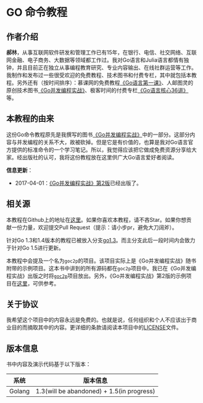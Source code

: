 # GO 命令教程

## 作者介绍

**郝林**，从事互联网软件研发和管理工作已有15年，在银行、电信、社交网络、互联网金融、电子商务、大数据等领域都工作过。我对Go语言和Julia语言都情有独钟，并且目前正在独立从事编程教育研究、专业内容输出、在线社群运营等工作。我制作和发布过一些很受欢迎的免费教程、技术图书和付费专栏，其中就包括本教程。另外还有（按时间排序）：慕课网的免费教程[《Go语言第一课》](https://www.imooc.com/learn/345)、人邮图灵的原创技术图书[《Go并发编程实战》](https://www.ituring.com.cn/book/1950)、极客时间的付费专栏[《Go语言核心36讲》](https://time.geekbang.org/column/intro/112)等。

## 本教程的由来

这份Go命令教程原先是我撰写的图书[《Go并发编程实战》](http://www.ituring.com.cn/book/1525)中的一部分。这部分内容与并发编程的关系不大，故被砍掉。但是它是有价值的，也算是我对Go语言官方提供的标准命令的一个学习笔记。所以，我觉得应该把它做成免费资源分享给大家。经出版社的认可，我将这份教程放在这里供广大Go语言爱好者阅读。

**信息更新**：
- 2017-04-01：[《Go并发编程实战》第2版](http://www.ituring.com.cn/book/1950)已经出版了。

## 相关源

本教程在Github上的地址在[这里](https://github.com/hyper0x/go_command_tutorial)。如果你喜欢本教程，请不吝Star。如果你想贡献一份力量，欢迎提交Pull Request（提示：请小步pr，避免大刀阔斧）。

针对Go 1.3和1.4版本的教程已被放入分支[go1.3](https://github.com/hyper0x/go_command_tutorial/tree/go1.3)。而主分支此后一段时间内会致力于针对Go 1.5进行更新。

本教程中会提及一个名为`goc2p`的项目。该项目实际上是《Go并发编程实战》随书附带的示例项目。这本书中讲到的所有源码都在`goc2p`项目中。我已在《Go并发编程实战》出版之时将[`goc2p`](https://github.com/hyper0x/goc2p)项目放出。另外，《Go并发编程实战》第2版的示例项目在[这里](https://github.com/gopcp/example.v2)，可供参考。

## 关于协议

我希望这个项目中的内容永远是免费的。也就是说，任何组织和个人不应该出于商业目的而摘取其中的内容。更详细的条款请阅读本项目中的[LICENSE](https://github.com/hyper0x/go_command_tutorial/blob/master/LICENSE)文件。

## 版本信息
书中内容及演示代码基于以下版本：

| 系统      | 版本信息
|---------|------
|Golang   |1.3(will be abandoned) + 1.5(in progress)
